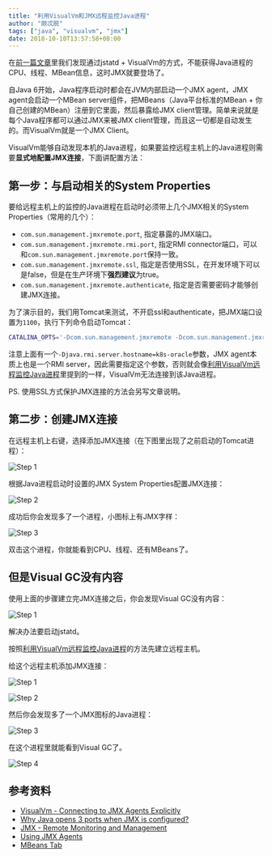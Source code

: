 ```yaml
---
title: "利用VisualVm和JMX远程监控Java进程"
author: "颇忒脱"
tags: ["java", "visualvm", "jmx"]
date: 2018-10-10T13:57:58+08:00
---
```


在[前一篇文章][visualvm-remote-monitoring]里我们发现通过jstatd + VisualVm的方式，不能获得Java进程的CPU、线程、MBean信息，这时JMX就要登场了。

<!--more-->

自Java 6开始，Java程序启动时都会在JVM内部启动一个JMX agent，JMX agent会启动一个MBean server组件，把MBeans（Java平台标准的MBean + 你自己创建的MBean）注册到它里面，然后暴露给JMX client管理。简单来说就是每个Java程序都可以通过JMX来被JMX client管理，而且这一切都是自动发生的。而VisualVm就是一个JMX Client。

VisualVm能够自动发现本机的Java进程，如果要监控远程主机上的Java进程则需要**显式地配置JMX连接**，下面讲配置方法：


## 第一步：与启动相关的System Properties

要给远程主机上的监控的Java进程在启动时必须带上几个JMX相关的System Properties（常用的几个）：

* `com.sun.management.jmxremote.port`, 指定暴露的JMX端口。
* `com.sun.management.jmxremote.rmi.port`, 指定RMI connector端口，可以和`com.sun.management.jmxremote.port`保持一致。
* `com.sun.management.jmxremote.ssl`, 指定是否使用SSL，在开发环境下可以是false，但是在生产环境下**强烈建议**为true。
* `com.sun.management.jmxremote.authenticate`, 指定是否需要密码才能够创建JMX连接。

为了演示目的，我们用Tomcat来测试，不开启ssl和authenticate，把JMX端口设置为`1100`，执行下列命令启动Tomcat：

```bash
CATALINA_OPTS='-Dcom.sun.management.jmxremote -Dcom.sun.management.jmxremote.authenticate=false -Dcom.sun.management.jmxremote.ssl=false -Dcom.sun.management.jmxremote.port=1100 -Dcom.sun.management.jmxremote.rmi.port=1100 -Djava.rmi.server.hostname=k8s-oracle' bin/startup.sh
```

注意上面有一个`-Djava.rmi.server.hostname=k8s-oracle`参数，JMX agent本质上也是一个RMI server，因此需要指定这个参数，否则就会像[利用VisualVm远程监控Java进程][visualvm-remote-monitoring]里提到的一样，VisualVm无法连接到该Java进程。

PS. 使用SSL方式保护JMX连接的方法会另写文章说明。

## 第二步：创建JMX连接

在远程主机上右键，选择添加JMX连接（在下图里出现了之前启动的Tomcat进程）：

![Step 1](visualvm-01.png)

根据Java进程启动时设置的JMX System Properties配置JMX连接：

![Step 2](visualvm-02.png)

成功后你会发现多了一个进程，小图标上有JMX字样：

![Step 3](visualvm-03.png)

双击这个进程，你就能看到CPU、线程、还有MBeans了。

## 但是Visual GC没有内容

使用上面的步骤建立完JMX连接之后，你会发现Visual GC没有内容：

![Step 1](no-visual-gc.png)

解决办法要启动jstatd。

按照[利用VisualVm远程监控Java进程][visualvm-remote-monitoring]的方法先建立远程主机。

给这个远程主机添加JMX连接：

![Step 1](visualvm-04.png)

![Step 2](visualvm-05.png)

然后你会发现多了一个JMX图标的Java进程：

![Step 3](visualvm-06.png)

在这个进程里就能看到Visual GC了。

![Step 4](visual-gc.png)

## 参考资料

* [VisualVm - Connecting to JMX Agents Explicitly][Connecting to JMX Agents Explicitly]
* [Why Java opens 3 ports when JMX is configured?][so-why-jmx-port]
* [JMX - Remote Monitoring and Management][Remote Monitoring and Management]
* [Using JMX Agents][Using JMX Agents]
* [MBeans Tab][MBeans Tab]


[visualvm-remote-monitoring]: ../visualvm-remote-monitoring/
[Connecting to JMX Agents Explicitly]: https://htmlpreview.github.io/?https://raw.githubusercontent.com/visualvm/visualvm.java.net.backup/master/www/jmx_connections.html
[Using JMX Agents]: https://docs.oracle.com/javase/8/docs/technotes/guides/jmx/overview/agent.html
[MBeans Tab]: https://htmlpreview.github.io/?https://raw.githubusercontent.com/visualvm/visualvm.java.net.backup/master/www/mbeans_tab.html
[so-why-jmx-port]: https://stackoverflow.com/a/21552812/1287790
[Remote Monitoring and Management]: https://docs.oracle.com/javase/9/management/monitoring-and-management-using-jmx-technology.htm#JSMGM-GUID-F08985BB-629A-4FBF-A0CB-8762DF7590E0